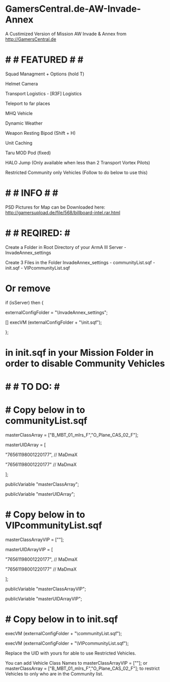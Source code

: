 # GamersCentral.de-AW-Invade-Annex

A Custimized Version of Mission AW Invade &amp; Annex from http://GamersCentral.de

# # # FEATURED # # #

Squad Managment + Options (hold T)

Helmet Camera

Transport Logistics - [R3F] Logistics

Teleport to far places

MHQ Vehicle

Dynamic Weather

Weapon Resting Bipod (Shift + H)

Unit Caching

Taru MOD Pod (fixed)

HALO Jump (Only available when less than 2 Transport Vortex Pilots)

Restricted Community only Vehicles (Follow to do below to use this)



# # # INFO # # #

PSD Pictures for Map can be Downloaded here: http://gamersupload.de/file/568/billboard-intel.rar.html



# # #  REQIRED:  # # 

Create a Folder in Root Directory of your ArmA III Server - InvadeAnnex_settings

Create 3 Files in the Folder InvadeAnnex_settings - communityList.sqf - init.sqf - VIPcommunityList.sqf

# Or remove

if (isServer) then {

  externalConfigFolder = "\InvadeAnnex_settings";
  
  [] execVM (externalConfigFolder + "\init.sqf");
  
};

# in init.sqf in your Mission Folder in order to disable Community Vehicles


# # #  TO DO:  # # 

# # Copy below in to communityList.sqf #


masterClassArray = ["B_MBT_01_mlrs_F","O_Plane_CAS_02_F"];

masterUIDArray = [

  "76561198001220177", // MaDmaX
  
  "76561198001220177" // MaDmaX
  
];

publicVariable "masterClassArray";

publicVariable "masterUIDArray";





# # Copy below in to VIPcommunityList.sqf #

masterClassArrayVIP = [""];

masterUIDArrayVIP = [

  "76561198001220177", // MaDmaX
  
  "76561198001220177" // MaDmaX
  
];

publicVariable "masterClassArrayVIP";

publicVariable "masterUIDArrayVIP";




# # Copy below in to init.sqf #

execVM (externalConfigFolder + "\communityList.sqf");

execVM (externalConfigFolder + "\VIPcommunityList.sqf");





Replace the UID with yours for able to use Restricted Vehicles.

You can add Vehicle Class Names to masterClassArrayVIP = [""]; or masterClassArray = ["B_MBT_01_mlrs_F","O_Plane_CAS_02_F"]; to restrict Vehicles to only who are in the Community list.
